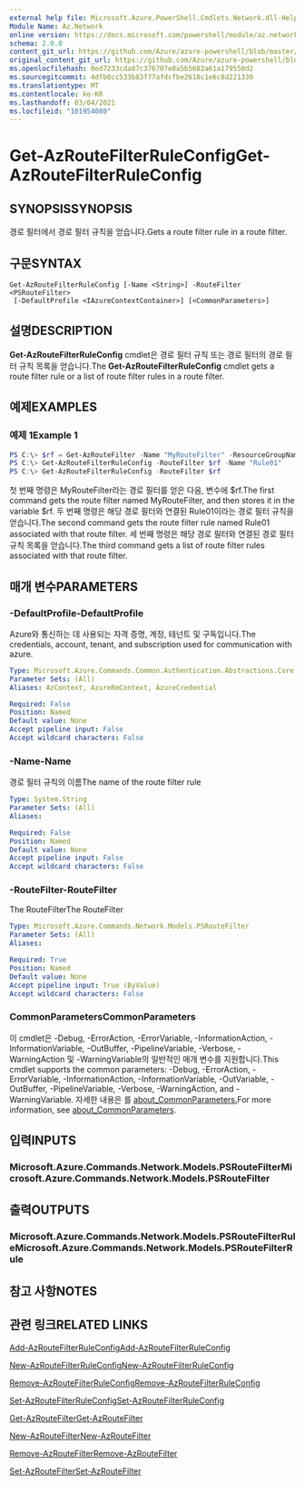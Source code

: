 ```yaml
---
external help file: Microsoft.Azure.PowerShell.Cmdlets.Network.dll-Help.xml
Module Name: Az.Network
online version: https://docs.microsoft.com/powershell/module/az.network/get-azroutefilterruleconfig
schema: 2.0.0
content_git_url: https://github.com/Azure/azure-powershell/blob/master/src/Network/Network/help/Get-AzRouteFilterRuleConfig.md
original_content_git_url: https://github.com/Azure/azure-powershell/blob/master/src/Network/Network/help/Get-AzRouteFilterRuleConfig.md
ms.openlocfilehash: 0ed7233cda87c376707e0a5b5682a61a179550d2
ms.sourcegitcommit: 4dfb0cc533b83f77afdcfbe2618c1e6c8d221330
ms.translationtype: MT
ms.contentlocale: ko-KR
ms.lasthandoff: 03/04/2021
ms.locfileid: "101954080"
---
```

# <span data-ttu-id="93d82-101">Get-AzRouteFilterRuleConfig</span><span class="sxs-lookup"><span data-stu-id="93d82-101">Get-AzRouteFilterRuleConfig</span></span>

## <span data-ttu-id="93d82-102">SYNOPSIS</span><span class="sxs-lookup"><span data-stu-id="93d82-102">SYNOPSIS</span></span>
<span data-ttu-id="93d82-103">경로 필터에서 경로 필터 규칙을 얻습니다.</span><span class="sxs-lookup"><span data-stu-id="93d82-103">Gets a route filter rule in a route filter.</span></span>

## <span data-ttu-id="93d82-104">구문</span><span class="sxs-lookup"><span data-stu-id="93d82-104">SYNTAX</span></span>

```
Get-AzRouteFilterRuleConfig [-Name <String>] -RouteFilter <PSRouteFilter>
 [-DefaultProfile <IAzureContextContainer>] [<CommonParameters>]
```

## <span data-ttu-id="93d82-105">설명</span><span class="sxs-lookup"><span data-stu-id="93d82-105">DESCRIPTION</span></span>
<span data-ttu-id="93d82-106">**Get-AzRouteFilterRuleConfig** cmdlet은 경로 필터 규칙 또는 경로 필터의 경로 필터 규칙 목록을 얻습니다.</span><span class="sxs-lookup"><span data-stu-id="93d82-106">The **Get-AzRouteFilterRuleConfig** cmdlet gets a route filter rule or a list of route filter rules in a route filter.</span></span>

## <span data-ttu-id="93d82-107">예제</span><span class="sxs-lookup"><span data-stu-id="93d82-107">EXAMPLES</span></span>

### <span data-ttu-id="93d82-108">예제 1</span><span class="sxs-lookup"><span data-stu-id="93d82-108">Example 1</span></span>
```powershell
PS C:\> $rf = Get-AzRouteFilter -Name "MyRouteFilter" -ResourceGroupName "MyResourceGroup"
PS C:\> Get-AzRouteFilterRuleConfig -RouteFilter $rf -Name "Rule01"
PS C:\> Get-AzRouteFilterRuleConfig -RouteFilter $rf
```

<span data-ttu-id="93d82-109">첫 번째 명령은 MyRouteFilter라는 경로 필터를 얻은 다음, 변수에 $rf.</span><span class="sxs-lookup"><span data-stu-id="93d82-109">The first command gets the route filter named MyRouteFilter, and then stores it in the variable $rf.</span></span>
<span data-ttu-id="93d82-110">두 번째 명령은 해당 경로 필터와 연결된 Rule01이라는 경로 필터 규칙을 얻습니다.</span><span class="sxs-lookup"><span data-stu-id="93d82-110">The second command gets the route filter rule named Rule01 associated with that route filter.</span></span>
<span data-ttu-id="93d82-111">세 번째 명령은 해당 경로 필터와 연결된 경로 필터 규칙 목록을 얻습니다.</span><span class="sxs-lookup"><span data-stu-id="93d82-111">The third command gets a list of route filter rules associated with that route filter.</span></span>

## <span data-ttu-id="93d82-112">매개 변수</span><span class="sxs-lookup"><span data-stu-id="93d82-112">PARAMETERS</span></span>

### <span data-ttu-id="93d82-113">-DefaultProfile</span><span class="sxs-lookup"><span data-stu-id="93d82-113">-DefaultProfile</span></span>
<span data-ttu-id="93d82-114">Azure와 통신하는 데 사용되는 자격 증명, 계정, 테넌트 및 구독입니다.</span><span class="sxs-lookup"><span data-stu-id="93d82-114">The credentials, account, tenant, and subscription used for communication with azure.</span></span>

```yaml
Type: Microsoft.Azure.Commands.Common.Authentication.Abstractions.Core.IAzureContextContainer
Parameter Sets: (All)
Aliases: AzContext, AzureRmContext, AzureCredential

Required: False
Position: Named
Default value: None
Accept pipeline input: False
Accept wildcard characters: False
```

### <span data-ttu-id="93d82-115">-Name</span><span class="sxs-lookup"><span data-stu-id="93d82-115">-Name</span></span>
<span data-ttu-id="93d82-116">경로 필터 규칙의 이름</span><span class="sxs-lookup"><span data-stu-id="93d82-116">The name of the route filter rule</span></span>

```yaml
Type: System.String
Parameter Sets: (All)
Aliases:

Required: False
Position: Named
Default value: None
Accept pipeline input: False
Accept wildcard characters: False
```

### <span data-ttu-id="93d82-117">-RouteFilter</span><span class="sxs-lookup"><span data-stu-id="93d82-117">-RouteFilter</span></span>
<span data-ttu-id="93d82-118">The RouteFilter</span><span class="sxs-lookup"><span data-stu-id="93d82-118">The RouteFilter</span></span>

```yaml
Type: Microsoft.Azure.Commands.Network.Models.PSRouteFilter
Parameter Sets: (All)
Aliases:

Required: True
Position: Named
Default value: None
Accept pipeline input: True (ByValue)
Accept wildcard characters: False
```

### <span data-ttu-id="93d82-119">CommonParameters</span><span class="sxs-lookup"><span data-stu-id="93d82-119">CommonParameters</span></span>
<span data-ttu-id="93d82-120">이 cmdlet은 -Debug, -ErrorAction, -ErrorVariable, -InformationAction, -InformationVariable, -OutBuffer, -PipelineVariable, -Verbose, -WarningAction 및 -WarningVariable의 일반적인 매개 변수를 지원합니다.</span><span class="sxs-lookup"><span data-stu-id="93d82-120">This cmdlet supports the common parameters: -Debug, -ErrorAction, -ErrorVariable, -InformationAction, -InformationVariable, -OutVariable, -OutBuffer, -PipelineVariable, -Verbose, -WarningAction, and -WarningVariable.</span></span> <span data-ttu-id="93d82-121">자세한 내용은 를 [about_CommonParameters.](http://go.microsoft.com/fwlink/?LinkID=113216)</span><span class="sxs-lookup"><span data-stu-id="93d82-121">For more information, see [about_CommonParameters](http://go.microsoft.com/fwlink/?LinkID=113216).</span></span>

## <span data-ttu-id="93d82-122">입력</span><span class="sxs-lookup"><span data-stu-id="93d82-122">INPUTS</span></span>

### <span data-ttu-id="93d82-123">Microsoft.Azure.Commands.Network.Models.PSRouteFilter</span><span class="sxs-lookup"><span data-stu-id="93d82-123">Microsoft.Azure.Commands.Network.Models.PSRouteFilter</span></span>

## <span data-ttu-id="93d82-124">출력</span><span class="sxs-lookup"><span data-stu-id="93d82-124">OUTPUTS</span></span>

### <span data-ttu-id="93d82-125">Microsoft.Azure.Commands.Network.Models.PSRouteFilterRule</span><span class="sxs-lookup"><span data-stu-id="93d82-125">Microsoft.Azure.Commands.Network.Models.PSRouteFilterRule</span></span>

## <span data-ttu-id="93d82-126">참고 사항</span><span class="sxs-lookup"><span data-stu-id="93d82-126">NOTES</span></span>

## <span data-ttu-id="93d82-127">관련 링크</span><span class="sxs-lookup"><span data-stu-id="93d82-127">RELATED LINKS</span></span>

[<span data-ttu-id="93d82-128">Add-AzRouteFilterRuleConfig</span><span class="sxs-lookup"><span data-stu-id="93d82-128">Add-AzRouteFilterRuleConfig</span></span>](./Add-AzRouteFilterRuleConfig.md)

[<span data-ttu-id="93d82-129">New-AzRouteFilterRuleConfig</span><span class="sxs-lookup"><span data-stu-id="93d82-129">New-AzRouteFilterRuleConfig</span></span>](./New-AzRouteFilterRuleConfig.md)

[<span data-ttu-id="93d82-130">Remove-AzRouteFilterRuleConfig</span><span class="sxs-lookup"><span data-stu-id="93d82-130">Remove-AzRouteFilterRuleConfig</span></span>](./Remove-AzRouteFilterRuleConfig.md)

[<span data-ttu-id="93d82-131">Set-AzRouteFilterRuleConfig</span><span class="sxs-lookup"><span data-stu-id="93d82-131">Set-AzRouteFilterRuleConfig</span></span>](./Set-AzRouteFilterRuleConfig.md)

[<span data-ttu-id="93d82-132">Get-AzRouteFilter</span><span class="sxs-lookup"><span data-stu-id="93d82-132">Get-AzRouteFilter</span></span>](./Get-AzRouteFilter.md)

[<span data-ttu-id="93d82-133">New-AzRouteFilter</span><span class="sxs-lookup"><span data-stu-id="93d82-133">New-AzRouteFilter</span></span>](./New-AzRouteFilter.md)

[<span data-ttu-id="93d82-134">Remove-AzRouteFilter</span><span class="sxs-lookup"><span data-stu-id="93d82-134">Remove-AzRouteFilter</span></span>](./Remove-AzRouteFilter.md)

[<span data-ttu-id="93d82-135">Set-AzRouteFilter</span><span class="sxs-lookup"><span data-stu-id="93d82-135">Set-AzRouteFilter</span></span>](./Set-AzRouteFilter.md)
